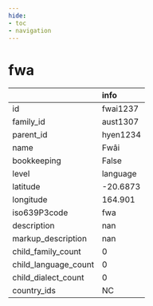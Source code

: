 ```yaml
---
hide:
- toc
- navigation
---
```

# fwa
|                      | info     |
|:---------------------|:---------|
| id                   | fwai1237 |
| family_id            | aust1307 |
| parent_id            | hyen1234 |
| name                 | Fwâi     |
| bookkeeping          | False    |
| level                | language |
| latitude             | -20.6873 |
| longitude            | 164.901  |
| iso639P3code         | fwa      |
| description          | nan      |
| markup_description   | nan      |
| child_family_count   | 0        |
| child_language_count | 0        |
| child_dialect_count  | 0        |
| country_ids          | NC       |
